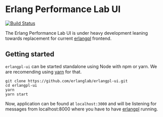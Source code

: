 # Erlang Performance Lab UI
[![Build Status](https://travis-ci.org/erlanglab/erlangpl-ui.svg?branch=master)](https://travis-ci.org/erlanglab/erlangpl-ui)

The Erlang Performance Lab UI is under heavy development leaning towards replacement for current [erlangpl](https://github.com/erlanglab/erlangplhttps://github.com/erlanglab/erlangpl-ui.git) frontend.

## Getting started

`erlangpl-ui` can be started standalone using Node with npm or yarn.
We are recomending using [yarn](https://yarnpkg.com/lang/en/) for that.

```shell
git clone https://github.com/erlanglab/erlangpl-ui.git
cd erlangpl-ui
yarn
yarn start
```

Now, application can be found at `localhost:3000` and will be listening for messages from localhost:8000 where you have to have [erlangpl](https://github.com/erlanglab/erlangpl-ui.git) running. 
